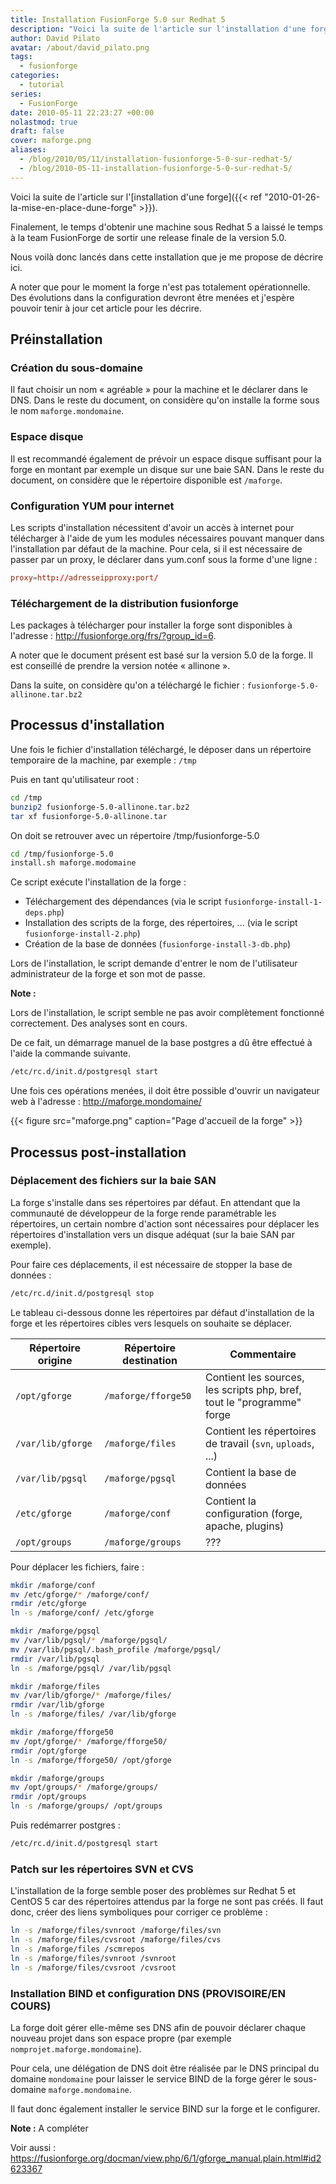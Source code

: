 ```yaml
---
title: Installation FusionForge 5.0 sur Redhat 5
description: "Voici la suite de l'article sur l'installation d'une forge. Finalement, le temps d'obtenir une machine sous Redhat 5 a laissé le temps à la team FusionForge de sortir une release finale de la version 5.0."
author: David Pilato
avatar: /about/david_pilato.png
tags:
  - fusionforge
categories:
  - tutorial
series:
  - FusionForge
date: 2010-05-11 22:23:27 +00:00
nolastmod: true
draft: false
cover: maforge.png
aliases:
  - /blog/2010/05/11/installation-fusionforge-5-0-sur-redhat-5/
  - /blog/2010-05-11-installation-fusionforge-5-0-sur-redhat-5/
---
```


Voici la suite de l'article sur l'[installation d'une forge]({{< ref "2010-01-26-la-mise-en-place-dune-forge" >}}).

Finalement, le temps d'obtenir une machine sous Redhat 5 a laissé le temps à la team FusionForge de sortir une release finale de la version 5.0.

Nous voilà donc lancés dans cette installation que je me propose de décrire ici.

<!--more-->

A noter que pour le moment la forge n'est pas totalement opérationnelle. Des évolutions dans la configuration devront être menées et j'espère pouvoir tenir à jour cet article pour les décrire.

## Préinstallation

### Création du sous-domaine

Il faut choisir un nom « agréable » pour la machine et le déclarer dans le DNS. Dans le reste du document, on considère qu'on installe la forme sous le nom `maforge.mondomaine`.

### Espace disque

Il est recommandé également de prévoir un espace disque suffisant pour la forge en montant par exemple un disque sur une baie SAN. Dans le reste du document, on considère que le répertoire disponible est `/maforge`.

### Configuration YUM pour internet

Les scripts d'installation nécessitent d'avoir un accès à internet pour télécharger à l'aide de yum les modules nécessaires pouvant manquer dans l'installation par défaut de la machine. Pour cela, si il est nécessaire de passer par un proxy, le déclarer dans yum.conf sous la forme d'une ligne :

```conf
proxy=http://adresseipproxy:port/
```

### Téléchargement de la distribution fusionforge

Les packages à télécharger pour installer la forge sont disponibles à l'adresse : <http://fusionforge.org/frs/?group_id=6>.

A noter que le document présent est basé sur la version 5.0 de la forge. Il est conseillé de prendre la version notée « allinone ».

Dans la suite, on considère qu'on a téléchargé le fichier : `fusionforge-5.0-allinone.tar.bz2`

## Processus  d'installation

Une fois le fichier d'installation téléchargé, le déposer dans un répertoire temporaire de la machine, par exemple : `/tmp`

Puis en tant qu'utilisateur root :

```sh
cd /tmp
bunzip2 fusionforge-5.0-allinone.tar.bz2
tar xf fusionforge-5.0-allinone.tar
```

On doit se retrouver avec un répertoire /tmp/fusionforge-5.0

```sh
cd /tmp/fusionforge-5.0
install.sh maforge.modomaine
```

Ce script exécute l'installation de la forge :

* Téléchargement des dépendances (via le script `fusionforge-install-1-deps.php`)
* Installation des scripts de la forge, des répertoires, ... (via le script `fusionforge-install-2.php`)
* Création de la base de données (`fusionforge-install-3-db.php`)

Lors de l'installation, le script demande d'entrer le nom de l'utilisateur administrateur de la forge et son mot de passe.

**Note :**

Lors de l'installation, le script semble ne pas avoir complètement fonctionné correctement. Des analyses sont en cours.

De ce fait, un démarrage manuel de la base postgres a dû être effectué à l'aide la commande suivante.

```sh
/etc/rc.d/init.d/postgresql start
```

Une fois ces opérations menées, il doit être possible d'ouvrir un navigateur web à l'adresse : <http://maforge.mondomaine/>

{{< figure src="maforge.png" caption="Page d'accueil de la forge" >}}

## Processus post-installation

### Déplacement des fichiers sur la baie SAN

La forge s'installe dans ses répertoires par défaut. En attendant que la communauté de développeur de la forge rende paramétrable les répertoires, un certain nombre d'action sont nécessaires pour déplacer les répertoires d'installation vers un disque adéquat (sur la baie SAN par exemple).

Pour faire ces déplacements, il est nécessaire de stopper la base de données :

```sh
/etc/rc.d/init.d/postgresql stop
```

Le tableau ci-dessous donne les répertoires par défaut d'installation de la forge et les répertoires cibles vers lesquels on souhaite se déplacer.

|Répertoire origine |Répertoire destination      |Commentaire                             |
|-------------------|----------------------------|----------------------------------------|
|`/opt/gforge`      |`/maforge/fforge50`         |Contient les sources, les scripts php, bref, tout le "programme" forge |
|`/var/lib/gforge`  |`/maforge/files`            |Contient les répertoires de travail (`svn`, `uploads`, ...) |
|`/var/lib/pgsql`   |`/maforge/pgsql`            |Contient la base de données             |
|`/etc/gforge`      |`/maforge/conf`             |Contient la configuration (forge, apache, plugins) |
|`/opt/groups`      |`/maforge/groups`           |???                                     |

Pour déplacer les fichiers, faire :

```sh
mkdir /maforge/conf
mv /etc/gforge/* /maforge/conf/
rmdir /etc/gforge
ln -s /maforge/conf/ /etc/gforge

mkdir /maforge/pgsql
mv /var/lib/pgsql/* /maforge/pgsql/
mv /var/lib/pgsql/.bash_profile /maforge/pgsql/
rmdir /var/lib/pgsql
ln -s /maforge/pgsql/ /var/lib/pgsql

mkdir /maforge/files
mv /var/lib/gforge/* /maforge/files/
rmdir /var/lib/gforge
ln -s /maforge/files/ /var/lib/gforge

mkdir /maforge/fforge50
mv /opt/gforge/* /maforge/fforge50/
rmdir /opt/gforge
ln -s /maforge/fforge50/ /opt/gforge

mkdir /maforge/groups
mv /opt/groups/* /maforge/groups/
rmdir /opt/groups
ln -s /maforge/groups/ /opt/groups
```

Puis redémarrer postgres :

```sh
/etc/rc.d/init.d/postgresql start
```

### Patch sur les répertoires SVN et CVS

L'installation de la forge semble poser des problèmes sur Redhat 5 et CentOS 5 car des répertoires attendus par la forge ne sont pas créés. Il faut donc, créer des liens symboliques pour corriger ce problème :

```sh
ln -s /maforge/files/svnroot /maforge/files/svn
ln -s /maforge/files/cvsroot /maforge/files/cvs
ln -s /maforge/files /scmrepos
ln -s /maforge/files/svnroot /svnroot
ln -s /maforge/files/cvsroot /cvsroot
```

### Installation BIND et configuration DNS (PROVISOIRE/EN COURS)

La forge doit gérer elle-même ses DNS afin de pouvoir déclarer chaque nouveau projet dans son espace propre (par exemple `nomprojet.maforge.mondomaine`).

Pour cela, une délégation de DNS doit être réalisée par le DNS principal du domaine `mondomaine` pour laisser le service BIND de la forge gérer le sous-domaine `maforge.mondomaine`.

Il faut donc également installer le service BIND sur la forge et le configurer.

**Note :** A compléter

Voir aussi : <https://fusionforge.org/docman/view.php/6/1/gforge_manual.plain.html#id2623367>
